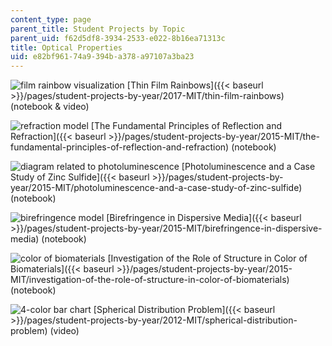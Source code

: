 ```yaml
---
content_type: page
parent_title: Student Projects by Topic
parent_uid: f62d5df8-3934-2533-e022-8b16ea71313c
title: Optical Properties
uid: e82bf961-74a9-394b-a378-a97107a3ba23
---
```


![film rainbow visualization](BASEURL_PLACEHOLDER/resources/mitres_3_004f17_19_anon-th) [Thin Film Rainbows]({{< baseurl >}}/pages/student-projects-by-year/2017-MIT/thin-film-rainbows) (notebook & video)

![refraction model](BASEURL_PLACEHOLDER/resources/mitres_3_004f17_9_anon-th) [The Fundamental Principles of Reflection and Refraction]({{< baseurl >}}/pages/student-projects-by-year/2015-MIT/the-fundamental-principles-of-reflection-and-refraction) (notebook)

![diagram related to photoluminescence](BASEURL_PLACEHOLDER/resources/mitres_3_004f17_11_anon-th) [Photoluminescence and a Case Study of Zinc Sulfide]({{< baseurl >}}/pages/student-projects-by-year/2015-MIT/photoluminescence-and-a-case-study-of-zinc-sulfide) (notebook)

![birefringence model](BASEURL_PLACEHOLDER/resources/mitres_3_004f17_15_postel-th) [Birefringence in Dispersive Media]({{< baseurl >}}/pages/student-projects-by-year/2015-MIT/birefringence-in-dispersive-media) (notebook)

![color of biomaterials](BASEURL_PLACEHOLDER/resources/mitres_3_004f17_17_anon-th) [Investigation of the Role of Structure in Color of Biomaterials]({{< baseurl >}}/pages/student-projects-by-year/2015-MIT/investigation-of-the-role-of-structure-in-color-of-biomaterials) (notebook)

![4-color bar chart](BASEURL_PLACEHOLDER/resources/mitres_3_004f17_6_don-th) [Spherical Distribution Problem]({{< baseurl >}}/pages/student-projects-by-year/2012-MIT/spherical-distribution-problem) (video)